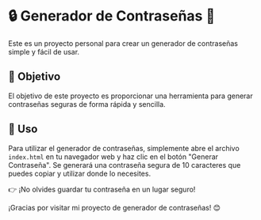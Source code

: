 # 🔒 Generador de Contraseñas 🔑

Este es un proyecto personal para crear un generador de contraseñas simple y fácil de usar.

## 🎯 Objetivo

El objetivo de este proyecto es proporcionar una herramienta para generar contraseñas seguras de forma rápida y sencilla.

## 🚀 Uso

Para utilizar el generador de contraseñas, simplemente abre el archivo `index.html` en tu navegador web y haz clic en el botón "Generar Contraseña". Se generará una contraseña segura de 10 caracteres que puedes copiar y utilizar donde lo necesites.

👉 ¡No olvides guardar tu contraseña en un lugar seguro!

¡Gracias por visitar mi proyecto de generador de contraseñas! 😊
